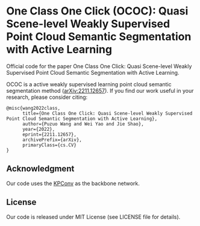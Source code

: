 # One Class One Click (OCOC): Quasi Scene-level Weakly Supervised Point Cloud Semantic Segmentation with Active Learning
Official code for the paper One Class One Click: Quasi Scene-level Weakly Supervised Point Cloud Semantic Segmentation with Active Learning.

OCOC is a active weakly supervised learning point cloud semantic segmentation method ([arXiv:2211.12657](https://arxiv.org/abs/2211.12657)). If you find our work useful in your 
research, please consider citing:

```
@misc{wang2022class,
      title={One Class One Click: Quasi Scene-level Weakly Supervised Point Cloud Semantic Segmentation with Active Learning}, 
      author={Puzuo Wang and Wei Yao and Jie Shao},
      year={2022},
      eprint={2211.12657},
      archivePrefix={arXiv},
      primaryClass={cs.CV}
}
```
## Acknowledgment

Our code uses the <a href="https://github.com/HuguesTHOMAS/KPConv-PyTorch">KPConv</a> as the backbone network.

## License
Our code is released under MIT License (see LICENSE file for details).
